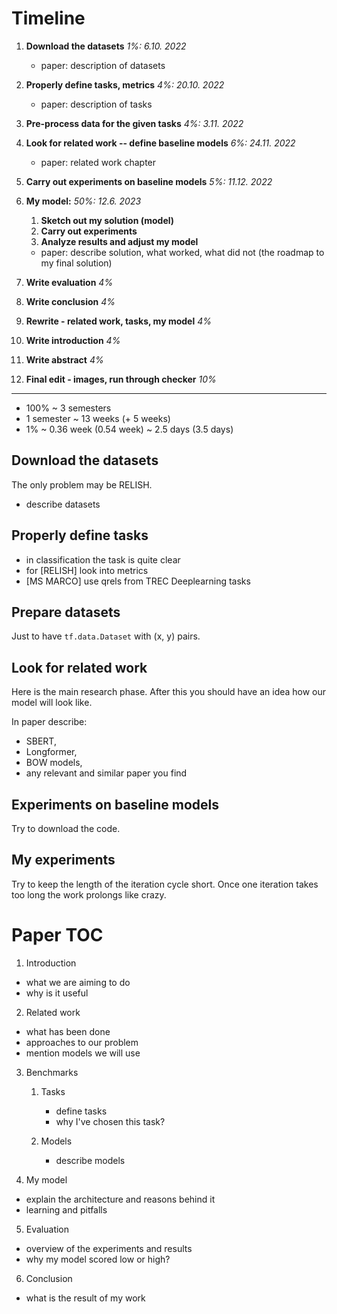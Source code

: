 # Timeline

1. **Download the datasets** *1%: 6.10. 2022*
    - paper: description of datasets
2. **Properly define tasks, metrics** *4%: 20.10. 2022*
    - paper: description of tasks
3. **Pre-process data for the given tasks** *4%: 3.11. 2022*
4. **Look for related work -- define baseline models** *6%: 24.11. 2022*
    - paper: related work chapter
5. **Carry out experiments on baseline models** *5%: 11.12. 2022*
6. **My model:** *50%: 12.6. 2023*
    1. **Sketch out my solution (model)**
    2. **Carry out experiments**
    3. **Analyze results and adjust my model**
    - paper: describe solution, what worked, what did not (the roadmap to my
    final solution)

8. **Write evaluation** *4%*
9. **Write conclusion** *4%*
10. **Rewrite - related work, tasks, my model** *4%*
11. **Write introduction** *4%*
12. **Write abstract** *4%*

13. **Final edit - images, run through checker** *10%*
---

- 100% ~ 3 semesters
- 1 semester ~ 13 weeks (+ 5 weeks)
- 1% ~ 0.36 week (0.54 week) ~ 2.5 days (3.5 days)


## Download the datasets

The only problem may be RELISH.
- describe datasets

## Properly define tasks

- in classification the task is quite clear
- for [RELISH] look into metrics
- [MS MARCO] use qrels from TREC Deeplearning tasks

## Prepare datasets

Just to have `tf.data.Dataset` with (x, y) pairs.

## Look for related work

Here is the main research phase. After this you should have an idea how our
model will look like.

In paper describe:
  - SBERT,
  - Longformer,
  - BOW models,
  - any relevant and similar paper you find

## Experiments on baseline models

Try to download the code.

## My experiments

Try to keep the length of the iteration cycle short. Once one iteration takes
too long the work prolongs like crazy.


# Paper TOC

1. Introduction

- what we are aiming to do
- why is it useful

2. Related work

- what has been done
- approaches to our problem
- mention models we will use

3. Benchmarks
    1. Tasks

        - define tasks
        - why I've chosen this task?

    2. Models

        - describe models

4. My model

- explain the architecture and reasons behind it
- learning and pitfalls

5. Evaluation

- overview of the experiments and results
- why my model scored low or high?

6. Conclusion

- what is the result of my work
